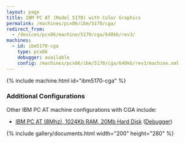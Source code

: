 ```yaml
---
layout: page
title: IBM PC AT (Model 5170) with Color Graphics
permalink: /machines/pcx86/ibm/5170/cga/
redirect_from:
  - /devices/pcx86/machine/5170/cga/640kb/rev3/
machines:
  - id: ibm5170-cga
    type: pcx86
    debugger: available
    config: /machines/pcx86/ibm/5170/cga/640kb/rev3/machine.xml
---
```


{% include machine.html id="ibm5170-cga" %}

### Additional Configurations

Other IBM PC AT machine configurations with CGA include:

- [IBM PC AT (8Mhz), 1024Kb RAM, 20Mb Hard Disk](1024kb/rev3/machine.xml) ([Debugger](1024kb/rev3/debugger/machine.xml))

{% include gallery/documents.html width="200" height="280" %}
